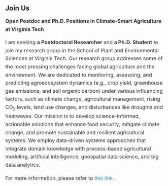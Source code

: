 <h1 id="JoinUs"></h1>

<h2 style="margin: 80px 0px 10px;">Join Us</h2>

<div style="font-size: 16px; line-height: 1.6; color: #333;">
  <p><strong>Open Postdoc and Ph.D. Positions in Climate-Smart Agriculture at Virginia Tech</strong></p>
  <p>
    I am seeking <strong>a Postdoctoral Researcher</strong> and <strong>a Ph.D. Student</strong> to join my research group in the School of Plant and Environmental Sciences at Virginia Tech. Our research group addresses some of the most pressing challenges facing global agriculture and the environment. We are dedicated to monitoring, assessing, and predicting agroecosystem dynamics (e.g., crop yield, greenhouse gas emissions, and soil organic carbon) under various influencing factors, such as climate change, agricultural management, rising CO<sub>2</sub> levels, land use changes, and disturbances like droughts and heatwaves. Our mission is to develop science-informed, actionable solutions that enhance food security, mitigate climate change, and promote sustainable and resilient agricultural systems. We employ data-driven systems approaches that integrate domain knowledge with process-based agricultural modeling, artificial intelligence, geospatial data science, and big data analytics.
  </p>
  <p>
    For more information, please refer to 
    <a href="https://drive.google.com/file/d/18I8OFa5CPjW6jzNF0jPXt7Ak_y4yt8xy/view?usp=sharing" target="_blank" style="color: #2f95de; text-decoration: none;">
      this link
    </a>.
  </p>
</div>
